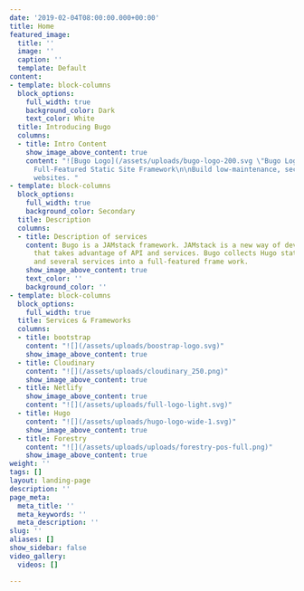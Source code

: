 ```yaml
---
date: '2019-02-04T08:00:00.000+00:00'
title: Home
featured_image:
  title: ''
  image: ''
  caption: ''
  template: Default
content:
- template: block-columns
  block_options:
    full_width: true
    background_color: Dark
    text_color: White
  title: Introducing Bugo
  columns:
  - title: Intro Content
    show_image_above_content: true
    content: "![Bugo Logo](/assets/uploads/bugo-logo-200.svg \"Bugo Logo\")\n\n##
      Full-Featured Static Site Framework\n\nBuild low-maintenance, secure, high performant
      websites. "
- template: block-columns
  block_options:
    full_width: true
    background_color: Secondary
  title: Description
  columns:
  - title: Description of services
    content: Bugo is a JAMstack framework. JAMstack is a new way of developing websites
      that takes advantage of API and services. Bugo collects Hugo static site generator
      and several services into a full-featured frame work.
    show_image_above_content: true
    text_color: ''
    background_color: ''
- template: block-columns
  block_options:
    full_width: true
  title: Services & Frameworks
  columns:
  - title: bootstrap
    content: "![](/assets/uploads/boostrap-logo.svg)"
    show_image_above_content: true
  - title: Cloudinary
    content: "![](/assets/uploads/cloudinary_250.png)"
    show_image_above_content: true
  - title: Netlify
    show_image_above_content: true
    content: "![](/assets/uploads/full-logo-light.svg)"
  - title: Hugo
    content: "![](/assets/uploads/hugo-logo-wide-1.svg)"
    show_image_above_content: true
  - title: Forestry
    content: "![](/assets/uploads/uploads/forestry-pos-full.png)"
    show_image_above_content: true
weight: ''
tags: []
layout: landing-page
description: ''
page_meta:
  meta_title: ''
  meta_keywords: ''
  meta_description: ''
slug: ''
aliases: []
show_sidebar: false
video_gallery:
  videos: []

---
```

